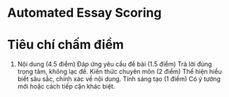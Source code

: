 # Automated Essay Scoring

# Tiêu chí chấm điểm
1. Nội dung (4.5 điểm)
  Đáp ứng yêu cầu đề bài (1.5 điểm)
  Trả lời đúng trọng tâm, không lạc đề.
  Kiến thức chuyên môn (2 điểm)
  Thể hiện hiểu biết sâu sắc, chính xác về nội dung.
  Tính sáng tạo (1 điểm)
  Có ý tưởng mới hoặc cách tiếp cận khác biệt.
